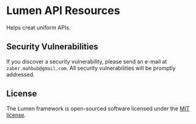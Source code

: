 # Lumen API Resources

Helps creat uniform APIs.

## Security Vulnerabilities

If you discover a security vulnerability, please send an e-mail at `zaber.mahbub@gmail.com`. All security vulnerabilities will be promptly addressed.

## License

The Lumen framework is open-sourced software licensed under the [MIT license](https://opensource.org/licenses/MIT).
